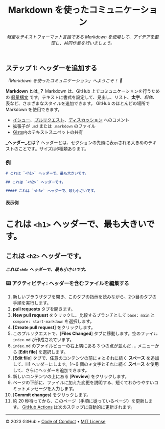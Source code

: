 <header>

<!--
<<< 作成者メモ: コースヘッダー >>>
1280×640 の画像、文頭大文字で書かれたコースタイトル、そして強調された簡潔な説明を含めてください。
リポジトリ設定で、テンプレートリポジトリを有効にし、1280×640 のソーシャル画像を追加し、ヘッドブランチを自動削除してください。
オープンソースライセンスを追加してください。GitHub は MIT ライセンスを使用しています。
-->

# Markdown を使ったコミュニケーション

_軽量なテキストフォーマット言語である Markdown を使用して、アイデアを整理し、共同作業を行いましょう。_

</header>

<!--
<<< 著者注: ステップ 1 >>>
コースのステップを3～5つ選択してください。
最初のステップは常に最も難しいので、簡単なものを選びましょう。
詳しい説明については、docs.github.com へのリンクを参照してください。
ステップを確認するには、新しいタブを開くようにユーザーに促してください。
-->

## ステップ 1: ヘッダーを追加する

_「Markdown を使ったコミュニケーション」へようこそ！ :wave:_

**Markdown とは_？** Markdown は、GitHub 上でコミュニケーションを行うための [軽量構文](https://docs.github.com/github/writing-on-github/getting-started-with-writing-and-formatting-on-github/basic-writing-and-formatting-syntax) です。テキストに書式を設定して、見出し、リスト、**太字**、_斜体_、表など、さまざまなスタイルを追加できます。 GitHub のほとんどの場所で Markdown を使用できます。

- [イシュー](https://docs.github.com/issues/tracking-your-work-with-issues/about-issues)、[プルリクエスト](https://docs.github.com/pull-requests/collaborating-with-pull-requests/proposing-changes-to-your-work-with-pull-requests/about-pull-requests)、[ディスカッション](https://docs.github.com/discussions/collaborating-with-your-community-using-discussions/about-discussions) へのコメント
- 拡張子が `.md` または `.markdown` のファイル
- [Gists](https://docs.github.com/github/writing-on-github/editing-and-sharing-content-with-gists/creating-gists)内のテキストスニペットの共有

**_ヘッダー_とは？** ヘッダーとは、セクションの先頭に表示される大きめのテキストのことです。サイズは6種類あります。

### 例

```md
# これは `<h1>` ヘッダーで、最も大きいです。

## これは `<h2>` ヘッダーです。

##### これは `<h6>` ヘッダーで、最も小さいです。
```

#### 表示例

# これは `<h1>` ヘッダーで、最も大きいです。

## これは `<h2>` ヘッダーです。

##### これは `<h6>` ヘッダーで、最も小さいです。

### :keyboard: アクティビティ: ヘッダーを含むファイルを編集する

1. 新しいブラウザタブを開き、このタブの指示を読みながら、2つ目のタブの手順を実行します。
1. **pull requests** タブを開きます。
1. **New pull request** をクリックし、比較するブランチとして `base: main` と `compare: start-markdown` を選択します。
1. **[Create pull request]** をクリックします。
1. このプルリクエストで、[**Files Changed**] タブに移動します。空のファイル `index.md` が作成されています。
1. `index.md` のファイルビューの右上隅にある 3 つの点が並んだ **...** メニューから [**Edit file**] を選択します。
1. [**Edit file**] タブで、任意のコンテンツの前に `#` とそれに続く **スペース** を追加して、H1 ヘッダーにします。1～6 個の `#` 文字とそれに続く **スペース** を使用して、さらにヘッダーを追加できます。
1. 新しいコンテンツの上にある [**Preview**] をクリックします。
1. ページの下部に、ファイルに加えた変更を説明する、短くてわかりやすいコミットメッセージを入力します。
1. [**Commit changes**] をクリックします。
1. 約 20 秒待ってから、このページ（手順に従っているページ）を更新します。 [GitHub Actions](https://docs.github.com/en/actions) は次のステップに自動的に更新されます。

<footer>

<footer>

<!--
  <<< Author notes: Footer >>>
  Add a link to get support, GitHub status page, code of conduct, license link.
-->

---

&copy; 2023 GitHub &bull; [Code of Conduct](https://www.contributor-covenant.org/version/2/1/code_of_conduct/code_of_conduct.md) &bull; [MIT License](https://gh.io/mit)

</footer>
